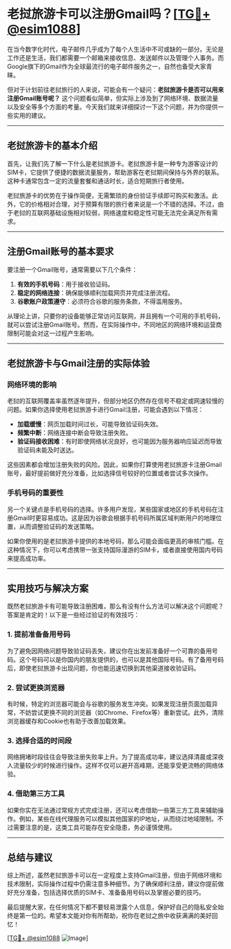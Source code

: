 # 老挝旅游卡可以注册Gmail吗？[[TG💪+ @esim1088](https://t.me/s/esim1088)]

在当今数字化时代，电子邮件几乎成为了每个人生活中不可或缺的一部分。无论是工作还是生活，我们都需要一个邮箱来接收信息、发送邮件以及管理个人事务。而Google旗下的Gmail作为全球最流行的电子邮件服务之一，自然也备受大家青睐。

但对于计划前往老挝旅行的人来说，可能会有一个疑问：**老挝旅游卡是否可以用来注册Gmail账号呢？** 这个问题看似简单，但实际上涉及到了网络环境、数据流量以及安全等多个方面的考量。今天我们就来详细探讨一下这个问题，并为你提供一些实用的建议。

---

## 老挝旅游卡的基本介绍

首先，让我们先了解一下什么是老挝旅游卡。老挝旅游卡是一种专为游客设计的SIM卡，它提供了便捷的数据流量服务，帮助游客在老挝期间保持与外界的联系。这种卡通常包含一定的流量套餐和通话时长，适合短期旅行者使用。

老挝旅游卡的优势在于操作简便，无需繁琐的身份验证手续即可购买和激活。此外，它的价格相对合理，对于预算有限的旅行者来说是一个不错的选择。不过，由于老挝的互联网基础设施相对较弱，网络速度和稳定性可能无法完全满足所有需求。

---

## 注册Gmail账号的基本要求

要注册一个Gmail账号，通常需要以下几个条件：

1. **有效的手机号码**：用于接收验证码。
2. **稳定的网络连接**：确保能够顺利加载网页并完成注册流程。
3. **谷歌账户政策遵守**：必须符合谷歌的服务条款，不得滥用服务。

从理论上讲，只要你的设备能够正常访问互联网，并且拥有一个可用的手机号码，就可以尝试注册Gmail账号。然而，在实际操作中，不同地区的网络环境和运营商限制可能会对这一过程产生影响。

---

## 老挝旅游卡与Gmail注册的实际体验

### 网络环境的影响

老挝的互联网覆盖率虽然逐年提升，但部分地区仍然存在信号不稳定或网速较慢的问题。如果你选择使用老挝旅游卡进行Gmail注册，可能会遇到以下情况：

- **加载缓慢**：网页加载时间过长，可能导致验证码失效。
- **频繁中断**：网络连接中断会导致注册失败。
- **验证码接收困难**：有时即使网络状况良好，也可能因为服务器响应延迟而导致验证码未能及时送达。

这些因素都会增加注册失败的风险。因此，如果你打算使用老挝旅游卡注册Gmail账号，最好提前做好充分准备，比如选择信号较好的位置或者尝试多次操作。

### 手机号码的重要性

另一个关键点是手机号码的选择。许多用户发现，某些国家或地区的手机号码在注册Gmail时更容易成功。这是因为谷歌会根据手机号码所属区域判断用户的地理位置，从而调整验证码的发送策略。

如果你使用的是老挝旅游卡提供的本地号码，那么可能会面临更高的审核门槛。在这种情况下，你可以考虑携带一张支持国际漫游的SIM卡，或者直接使用国内号码来提高成功率。

---

## 实用技巧与解决方案

既然老挝旅游卡有可能导致注册困难，那么有没有什么方法可以解决这个问题呢？答案是肯定的！以下是一些经过验证的有效技巧：

### 1. 提前准备备用号码

为了避免因网络问题导致验证码丢失，建议你在出发前准备好一个可靠的备用号码。这个号码可以是你国内的朋友提供的，也可以是其他国际号码。有了备用号码后，即使老挝旅游卡出现问题，你也能迅速切换到其他渠道接收验证码。

### 2. 尝试更换浏览器

有时候，特定的浏览器可能会与谷歌的服务发生冲突。如果发现注册页面加载异常，不妨尝试更换不同的浏览器（如Chrome、Firefox等）重新尝试。此外，清除浏览器缓存和Cookie也有助于改善加载效果。

### 3. 选择合适的时间段

网络拥堵时段往往会导致注册失败率上升。为了提高成功率，建议选择清晨或深夜人流量较少的时候进行操作。这样不仅可以避开高峰期，还能享受更流畅的网络体验。

### 4. 借助第三方工具

如果你实在无法通过常规方式完成注册，还可以考虑借助一些第三方工具来辅助操作。例如，某些在线代理服务可以模拟其他国家的IP地址，从而绕过地域限制。不过需要注意的是，这类工具可能存在安全隐患，务必谨慎使用。

---

## 总结与建议

综上所述，虽然老挝旅游卡可以在一定程度上支持Gmail注册，但由于网络环境和技术限制，实际操作过程中仍需注意多种细节。为了确保顺利注册，建议你提前做好充分准备，包括选择优质的SIM卡、准备备用号码以及掌握必要的技巧。

最后提醒大家，在任何情况下都不要轻易泄露个人信息，保护好自己的隐私安全始终是第一位的。希望本文能对你有所帮助，祝你在老挝之旅中收获满满的美好回忆！

[[TG💪+ @esim1088](https://t.me/s/esim1088) ![Image](https://i.postimg.cc/4NQfJmqS/Snipaste-2025-05-13-00-14-12.png)]